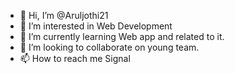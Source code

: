 - 👋 Hi, I’m @Aruljothi21
- 👀 I’m interested in Web Development
- 🌱 I’m currently learning Web app and related to it.
- 💞️ I’m looking to collaborate on young team.
- 📫 How to reach me Signal

<!---
Aruljothi21/Aruljothi21 is a ✨ special ✨ repository because its `README.md` (this file) appears on your GitHub profile.
You can click the Preview link to take a look at your changes.
--->
